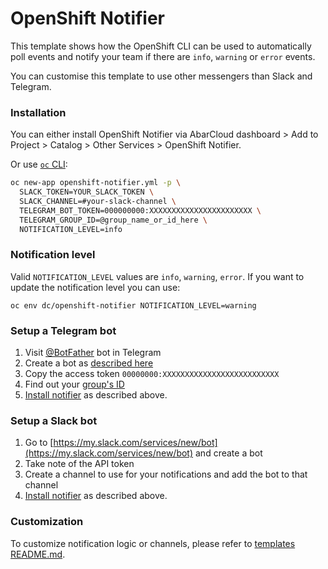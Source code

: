 # OpenShift Notifier

This template shows how the OpenShift CLI can be used to automatically poll events and notify your team if there are `info`, `warning` or `error` events.

You can customise this template to use other messengers than Slack and Telegram.

### Installation

You can either install OpenShift Notifier via AbarCloud dashboard > Add to Project > Catalog > Other Services > OpenShift Notifier.

Or use [`oc` CLI](https://docs.abarcloud.com/management/cli-login.html):  
```sh
oc new-app openshift-notifier.yml -p \
  SLACK_TOKEN=YOUR_SLACK_TOKEN \
  SLACK_CHANNEL=#your-slack-channel \
  TELEGRAM_BOT_TOKEN=000000000:XXXXXXXXXXXXXXXXXXXXXXX \
  TELEGRAM_GROUP_ID=@group_name_or_id_here \
  NOTIFICATION_LEVEL=info
```

### Notification level

Valid `NOTIFICATION_LEVEL` values are `info`, `warning`, `error`.
If you want to update the notification level you can use:

```
oc env dc/openshift-notifier NOTIFICATION_LEVEL=warning
```

### Setup a Telegram bot

1. Visit [@BotFather](https://t.me/BotFather) bot in Telegram
2. Create a bot as [described here](https://core.telegram.org/bots#creating-a-new-bot)
3. Copy the access token `00000000:XXXXXXXXXXXXXXXXXXXXXXXXXX`
4. Find out your [group's ID](https://stackoverflow.com/a/38388851)
5. [Install notifier](#installation) as described above.

### Setup a Slack bot

1. Go to [https://my.slack.com/services/new/bot](https://my.slack.com/services/new/bot) and create a bot
2. Take note of the API token
3. Create a channel to use for your notifications and add the bot to that channel
4. [Install notifier](#installation) as described above.

### Customization
To customize notification logic or channels, please refer to [templates README.md](../../README.md). 